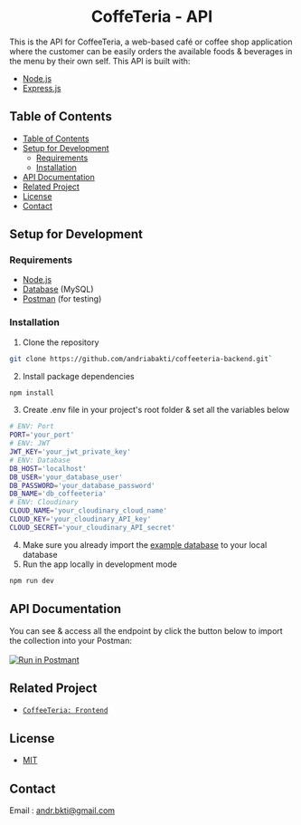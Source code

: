 <p align="center">
  <h1 align="center">CoffeTeria - API</h1>
</p>

This is the API for CoffeeTeria, a web-based café or coffee shop application where the customer can be easily orders the available foods & beverages in the menu by their own self. This API is built with:

- [Node.js](https://nodejs.org/en/)
- [Express.js](https://expressjs.com/)

## Table of Contents

- [Table of Contents](#table-of-contents)
- [Setup for Development](#setup-for-development)
  - [Requirements](#requirements)
  - [Installation](#installation)
- [API Documentation](#api-documentation)
- [Related Project](#related-project)
- [License](#license)
- [Contact](#contact)

## Setup for Development

### Requirements

- [Node.js](https://nodejs.org/en/download/)
- [Database](db-example.sql) (MySQL)
- [Postman](https://www.getpostman.com/) (for testing)

### Installation

1. Clone the repository

```sh
git clone https://github.com/andriabakti/coffeeteria-backend.git`
```

2. Install package dependencies

```sh
npm install
```

3. Create .env file in your project's root folder & set all the variables below

```sh
# ENV: Port
PORT='your_port'
# ENV: JWT
JWT_KEY='your_jwt_private_key'
# ENV: Database
DB_HOST='localhost'
DB_USER='your_database_user'
DB_PASSWORD='your_database_password'
DB_NAME='db_coffeeteria'
# ENV: Cloudinary
CLOUD_NAME='your_cloudinary_cloud_name'
CLOUD_KEY='your_cloudinary_API_key'
CLOUD_SECRET='your_cloudinary_API_secret'

```

4. Make sure you already import the [example database](db-example.sql) to your local database
5. Run the app locally in development mode

```sh
npm run dev
```

## API Documentation

You can see & access all the endpoint by click the button below to import the collection into your Postman:</br>
</br>
[![Run in Postmant](https://run.pstmn.io/button.svg)](https://app.getpostman.com/run-collection/bf76bfe66bec5925ebeb)

## Related Project

- [`CoffeeTeria: Frontend`](https://github.com/andriabakti/coffeeteria-frontend)

## License

- [MIT](https://choosealicense.com/licenses/mit/)

## Contact

Email : andr.bkti@gmail.com
